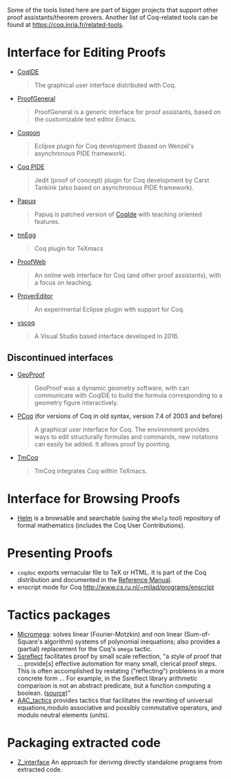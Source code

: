 Some of the tools listed here are part of bigger projects that support other proof assistants/theorem provers. Another list of Coq-related tools can be found at <https://coq.inria.fr/related-tools>.

Interface for Editing Proofs
============================

-   [CoqIDE](CoqIde)

    > The graphical user interface distributed with Coq.

-   [ProofGeneral](https://proofgeneral.github.io/)

    > ProofGeneral is a generic interface for proof assistants, based on the customizable text editor Emacs.

-   [Coqoon](http://coqoon.github.io)

    > Eclipse plugin for Coq development (based on Wenzel's asynchronous PIDE framework).

-   [Coq PIDE](http://coqpide.bitbucket.org)

    > Jedit (proof of concept) plugin for Coq development by Carst Tankink (also based on asynchronous PIDE framework).

-   [Papuq](http://www.mimuw.edu.pl/~chrzaszc/Papuq/)

    > Papuq is patched version of [CoqIde](CoqIde) with teaching oriented features.

-   [tmEgg](http://www.cs.ru.nl/~lionelm/tmEgg/)

    > Coq plugin for TeXmacs

-   [ProofWeb](http://prover.cs.ru.nl)

    > An online web interface for Coq (and other proof assistants), with a focus on teaching.

-   [ProverEditor](http://provereditor.gforge.inria.fr)

    > An experimental Eclipse plugin with support for Coq.

-   [vscoq](https://github.com/siegebell/vscoq)

    > A Visual Studio based interface developed in 2016.

Discontinued interfaces
-----------------------

-   [GeoProof](http://home.gna.org/geoproof/)

    > GeoProof was a dynamic geometry software, with can communicate with CoqIDE to build the formula corresponding to a geometry figure interactively.

-   [PCoq](http://www-sop.inria.fr/lemme/pcoq/) (for versions of Coq in old syntax, version 7.4 of 2003 and before)

    > A graphical user interface for Coq. The environment provides ways to edit structurally formulas and commands, new notations can easily be added. It allows proof by pointing.

-   [TmCoq](http://tmcoq.audebaud.org/)

    > TmCoq integrates Coq within TeXmacs.

Interface for Browsing Proofs
=============================

-   [Helm](http://helm.cs.unibo.it/) is a browsable and searchable (using the `Whelp` tool) repository of formal mathematics (includes the Coq User Contributions).

Presenting Proofs
=================

-   `coqdoc` exports vernacular file to TeX or HTML. It is part of the Coq distribution and documented in the [Reference Manual](http://coq.inria.fr/doc).
-   enscript mode for Coq <http://www.cs.ru.nl/~milad/programs/enscript>

Tactics packages
================

-   [Micromega](http://coq.inria.fr/contribs/Micromega.html): solves linear (Fourier-Motzkin) and non linear (Sum-of-Square's algorithm) systems of polynomial inequations; also provides a (partial) replacement for the Coq's `omega` tactic.
-   [Ssreflect](http://www.msr-inria.inria.fr/Projects/math-components) facilitates proof by small scale reflection, "a style of proof that ... provide\[s\] effective automation for many small, clerical proof steps. This is often accomplished by restating ("reflecting") problems in a more concrete form ... For example, in the Ssreflect library arithmetic comparison is not an abstract predicate, but a function computing a boolean. ([source](http://pauillac.inria.fr/pipermail/coq-club/2008/003486.html))"
-   [AAC\_tactics](http://sardes.inrialpes.fr/%7Ebraibant/aac%5Ftactics/) provides tactics that facilitates the rewriting of universal equations,modulo associative and possibly commutative operators, and modulo neutral elements (units).

Packaging extracted code
========================

-   [Z\_interface](ZInterfacePackage) An approach for deriving directly standalone programs from extracted code.

